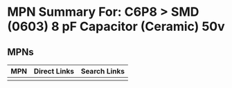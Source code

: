 



# MPN Summary For: C6P8 > SMD (0603) 8 pF Capacitor (Ceramic) 50v

## MPNs
  

|MPN|Direct Links|Search Links|
| :--- | :--- | :--- |
||||

